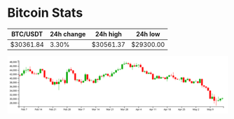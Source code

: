 # Bitcoin Stats

BTC/USDT|24h change|24h high|24h low|
|---|---|---|---|
|$30361.84|3.30%|$30561.37|$29300.00|

<img src="./chart.svg">
